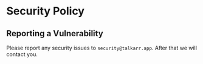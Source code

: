 # Security Policy

## Reporting a Vulnerability

Please report any security issues to `security@talkarr.app`. After that we will contact you.
